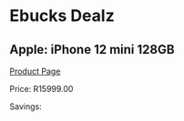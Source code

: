 
# Ebucks Dealz
## Apple: iPhone 12 mini 128GB
[Product Page](https://www.ebucks.com/web/shop/productSelected.do?prodId=1069495673&catId=1126033699)

Price: R15999.00

Savings: 


	